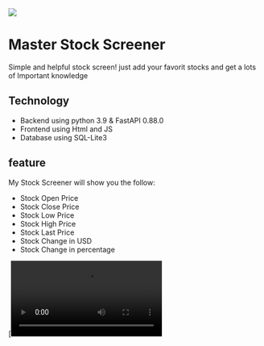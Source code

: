 <img src="https://user-images.githubusercontent.com/83552555/218325612-75dcec81-2679-456c-be75-be240105f369.png">

# Master Stock Screener
Simple and helpful stock screen!
just add your favorit stocks and get a lots of Important knowledge

## Technology
* Backend using python 3.9 & FastAPI 0.88.0
* Frontend using Html and JS
* Database using SQL-Lite3
## feature
My Stock Screener will show you the follow:
* Stock Open Price
* Stock Close Price
* Stock Low Price
* Stock High Price
* Stock Last Price
* Stock Change in USD
* Stock Change in percentage 


[![asciicast](https://user-images.githubusercontent.com/83552555/218327257-326dd82e-82d7-4263-a675-dd86e10c7afd.mp4)
